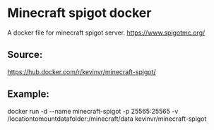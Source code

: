 # Minecraft spigot docker
A docker file for minecraft spigot server.
https://www.spigotmc.org/

## Source:
https://hub.docker.com/r/kevinvr/minecraft-spigot/

## Example:
docker run -d --name minecraft-spigot -p 25565:25565 -v /locationtomountdatafolder:/minecraft/data kevinvr/minecraft-spigot